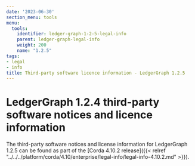 ```yaml
---
date: '2023-06-30'
section_menu: tools
menu:
  tools:
    identifier: ledger-graph-1-2-5-legal-info
    parent: ledger-graph-legal-info
    weight: 200
    name: "1.2.5"
tags:
- legal
- info
title: Third-party software licence information - LedgerGraph 1.2.5
---
```


# LedgerGraph 1.2.4 third-party software notices and licence information

The third-party software notices and license information for LedgerGraph 1.2.5 can be found as part of the [Corda 4.10.2 release]({{< relref "../../../platform/corda/4.10/enterprise/legal-info/legal-info-4.10.2.md" >}}).
